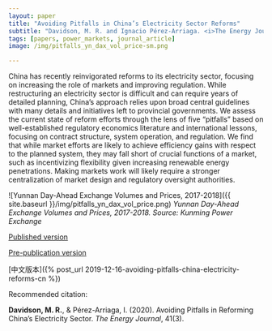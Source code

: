```yaml
---
layout: paper
title: "Avoiding Pitfalls in China’s Electricity Sector Reforms"
subtitle: "Davidson, M. R. and Ignacio Pérez-Arriaga. <i>The Energy Journal</i>."
tags: [papers, power_markets, journal_article]
image: /img/pitfalls_yn_dax_vol_price-sm.png

---
```


China has recently reinvigorated reforms to its electricity sector, focusing on increasing the role of markets and improving regulation. While restructuring an electricity sector is difficult and can require years of detailed planning, China’s approach relies upon broad central guidelines with many details and initiatives left to provincial governments. We assess the current state of reform efforts through the lens of five “pitfalls” based on well-established regulatory economics literature and international lessons, focusing on contract structure, system operation, and regulation. We find that while market efforts are likely to achieve efficiency gains with respect to the planned system, they may fall short of crucial functions of a market, such as incentivizing flexibility given increasing renewable energy penetrations. Making markets work will likely require a stronger centralization of market design and regulatory oversight authorities.

![Yunnan Day-Ahead Exchange Volumes and Prices, 2017-2018]({{ site.baseurl }}/img/pitfalls_yn_dax_vol_price.png) _Yunnan Day-Ahead Exchange Volumes and Prices, 2017-2018. Source: Kunming Power Exchange_

[Published version](https://doi.org/10.5547/01956574.41.3.mdav)

[Pre-publication version](https://escholarship.org/uc/item/5cx330qg)

[中文版本]({% post_url 2019-12-16-avoiding-pitfalls-china-electricity-reforms-cn %})

Recommended citation:

**Davidson, M. R.**, & Pérez-Arriaga, I. (2020). Avoiding Pitfalls in Reforming China’s Electricity Sector. _The Energy Journal_, 41(3).


